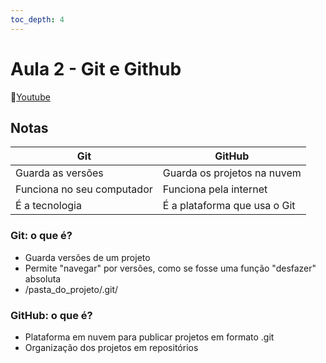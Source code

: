 ```yaml
---
toc_depth: 4
---
```


# Aula 2 - Git e Github
🔗[Youtube](https://www.youtube.com/watch?v=XUpwmoOENCE)

## Notas
| **Git**                    | **GitHub**                   |
| -------------------------- | ---------------------------- |
| Guarda as versões          | Guarda os projetos na nuvem  |
| Funciona no seu computador | Funciona pela internet       |
| É a tecnologia             | É a plataforma que usa o Git |

### Git: o que é?
- Guarda versões de um projeto
- Permite "navegar" por versões, como se fosse uma função "desfazer" absoluta
- /pasta_do_projeto/.git/

### GitHub: o que é?
- Plataforma em nuvem para publicar projetos em formato .git
- Organização dos projetos em repositórios
